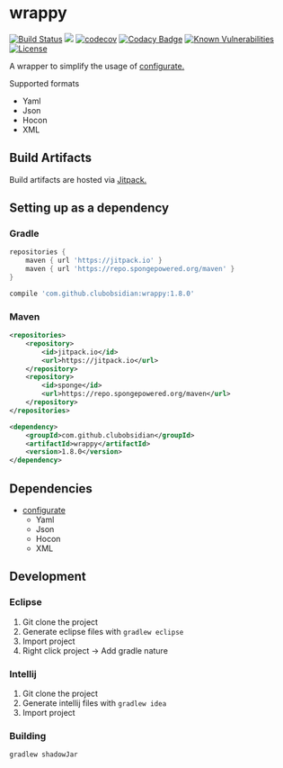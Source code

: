 # wrappy
[![Build Status](https://travis-ci.org/ClubObsidian/wrappy.svg?branch=master)](https://travis-ci.org/ClubObsidian/wrappy)
[![](https://jitpack.io/v/clubobsidian/wrappy.svg)](https://jitpack.io/#clubobsidian/wrappy)
[![codecov](https://codecov.io/gh/ClubObsidian/wrappy/branch/master/graph/badge.svg)](https://codecov.io/gh/ClubObsidian/wrappy)
[![Codacy Badge](https://api.codacy.com/project/badge/Grade/0c01276584f342eba75d5aaa71c85240)](https://www.codacy.com/app/virustotalop/wrappy?utm_source=github.com&amp;utm_medium=referral&amp;utm_content=ClubObsidian/wrappy&amp;utm_campaign=Badge_Grade)
[![Known Vulnerabilities](https://snyk.io/test/github/ClubObsidian/wrappy/badge.svg?targetFile=build.gradle)](https://snyk.io/test/github/ClubObsidian/wrappy?targetFile=build.gradle)
[![License](https://img.shields.io/badge/License-Apache%202.0-blue.svg)](https://opensource.org/licenses/Apache-2.0)

A wrapper to simplify the usage of [configurate.](https://github.com/SpongePowered/configurate)

Supported formats
* Yaml
* Json
* Hocon
* XML

## Build Artifacts

Build artifacts are hosted via [Jitpack.](https://jitpack.io/#clubobsidian/wrappy/)

## Setting up as a dependency

### Gradle

``` groovy
repositories {
	maven { url 'https://jitpack.io' }
	maven { url 'https://repo.spongepowered.org/maven' }
}

compile 'com.github.clubobsidian:wrappy:1.8.0'
```

### Maven

``` xml
<repositories>
	<repository>
		<id>jitpack.io</id>
		<url>https://jitpack.io</url>
	</repository>
    <repository>
        <id>sponge</id>
        <url>https://repo.spongepowered.org/maven</url>
    </repository>
</repositories>

<dependency>
	<groupId>com.github.clubobsidian</groupId>
	<artifactId>wrappy</artifactId>
	<version>1.8.0</version>
</dependency>
```

## Dependencies

* [configurate](https://github.com/SpongePowered/configurate)
  * Yaml
  * Json
  * Hocon
  * XML

## Development

### Eclipse

1.  Git clone the project
2.  Generate eclipse files with `gradlew eclipse`
3.  Import project
4.  Right click project -> Add gradle nature

### Intellij

1.  Git clone the project
2.  Generate intellij files with `gradlew idea`
3.  Import project

### Building

`gradlew shadowJar`

